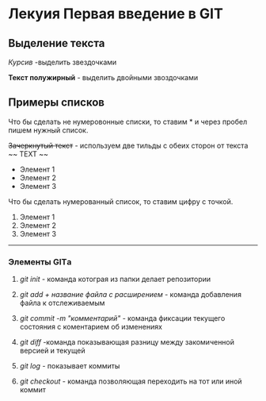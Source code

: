 # Лекуия Первая введение в GIT
## Выделение текста
*Курсив* -выделить звездочками

**Текст полужирный** - выделить двойными звоздочками 

## Примеры списков
Что бы   сделать не нумеровонные списки, то ставим * и через пробел пишем нужный список.

~~Зачеркнутый текст~~ - используем две тильды с обеих сторон от текста ~~ TEXT ~~ 


* Элемент 1
* Элемент 2 
* Элемент 3

Что бы сделать нумерованный список, то ставим цифру с точкой. 
1. Элемент 1 
2. Элемент 2
3. Элемент 3
______

### Элементы GITа 
1. *git init* -  команда котограя из папки делает репозитории

2. *git add + название файла с расширением* -  команда добавления 
файла к отслеживаемым

3. *git commit -m "комментарий"* - команда фиксации текущего состояния с коментарием об изменениях

4. *git diff* -команда показывающая разницу между закомиченной версией и текущей 

5. *git log* - показывает коммиты 

6. *git checkout* - команда позволяющая переходить на тот или иной коммит

